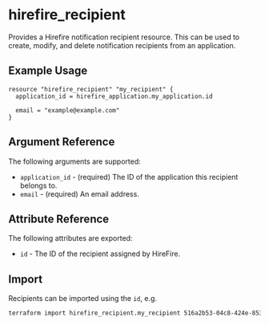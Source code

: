 # hirefire_recipient

Provides a Hirefire notification recipient resource. This can be used to
create, modify, and delete notification recipients from an application.

## Example Usage

```hcl
resource "hirefire_recipient" "my_recipient" {
  application_id = hirefire_application.my_application.id

  email = "example@example.com"
}
```

## Argument Reference

The following arguments are supported:

- `application_id` - (required) The ID of the application this recipient belongs to.
- `email` - (required) An email address.

## Attribute Reference

The following attributes are exported:

- `id` - The ID of the recipient assigned by HireFire.

## Import

Recipients can be imported using the `id`, e.g.

```bash
terraform import hirefire_recipient.my_recipient 516a2b53-04c8-424e-8533-99d47ef1f9bf
```
